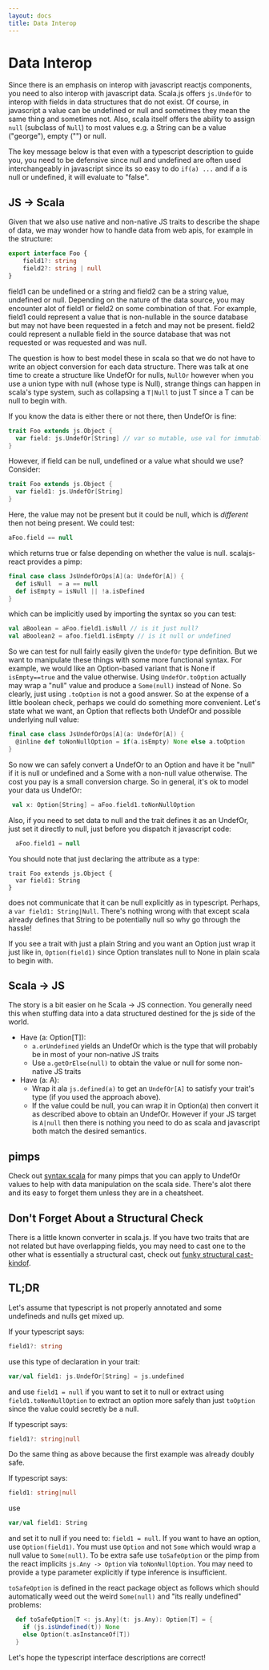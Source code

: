 ```yaml
---
layout: docs
title: Data Interop
---
```

# Data Interop
Since there is an emphasis on interop with javascript reactjs components, you need to also interop with javascript data. Scala.js offers `js.UndefOr` to interop with fields in data structures that do not exist. Of course, in javascript a value can be undefined or null and sometimes they mean the same thing and sometimes not. Also, scala itself offers the ability to assign `null` (subclass of `Null`) to most values e.g. a String can be a value ("george"), empty ("") or null.

The key message below is that even with a typescript description to guide you, you need to be defensive since null and undefined are often used interchangeably in javascript since its so easy to do `if(a) ...` and if a is null or undefined, it will evaluate to "false".

## JS -> Scala
Given that we also use native and non-native JS traits to describe the shape of data, we may wonder how to handle data from web apis, for example in the structure:
```typescript
export interface Foo { 
    field1?: string
    field2?: string | null
}
```
field1 can be undefined or a string and field2 can be a string value, undefined or null. Depending on the nature of the data source, you may encounter alot of field1 or field2 on some combination of that. For example, field1 could represent a value that is non-nullable in the source database but may not have been requested in a fetch and may not be present. field2 could represent a nullable field in the source database that was not requested or was requested and was null.

The question is how to best model these in scala so that we do not have to write an object conversion for each data structure. There was talk at one time to create a structure like UndefOr for nulls, `NullOr` however when you use a union type with null (whose type is Null), strange things can happen in scala's type system, such as collapsing a `T|Null` to just T since a T can be null to begin with.

If you know the data is either there or not there, then UndefOr is fine:
```scala
trait Foo extends js.Object {
  var field: js.UndefOr[String] // var so mutable, use val for immutable
}
```
However, if field can be null, undefined or a value what should we use? Consider:
```scala
trait Foo extends js.Object {
  var field1: js.UndefOr[String]
}
```
Here, the value may not be present but it could be null, which is *different* then not being present. We could test:
```scala
aFoo.field == null
```
which returns true or false depending on whether the value is null. scalajs-react provides a pimp:
```scala
final case class JsUndefOrOps[A](a: UndefOr[A]) {
  def isNull  = a == null
  def isEmpty = isNull || !a.isDefined
}
```
which can be implicitly used by importing the syntax so you can test:
```scala
val aBoolean = aFoo.field1.isNull // is it just null?
val aBoolean2 = afoo.field1.isEmpty // is it null or undefined
```
So we can test for null fairly easily given the `UndefOr` type definition. But we want to manipulate these things with some more functional syntax. For example, we would like an Option-based variant that is None if `isEmpty==true` and the value otherwise. Using `UndefOr.toOption` actually may wrap a "null" value and produce a `Some(null)` instead of None. So clearly, just using `.toOption` is not a good answer. So at the expense of a little boolean check, perhaps we could do something more convenient. Let's state what we want, an Option that reflects both UndefOr and possible underlying null value:
```scala
final case class JsUndefOrOps[A](a: UndefOr[A]) {
  @inline def toNonNullOption = if(a.isEmpty) None else a.toOption
}
```
So now we can safely convert a UndefOr to an Option and have it be "null" if it is null or undefined and a Some with a non-null value otherwise. The cost you pay is a small conversion charge. So in general, it's ok to model your data us UndefOr:
```scala
 val x: Option[String] = aFoo.field1.toNonNullOption
```
Also, if you need to set data to null and the trait defines it as an UndefOr, just set it directly to null, just before you dispatch it javascript code:
```scala
  aFoo.field1 = null
```
You should note that just declaring the attribute as a type:
```
trait Foo extends js.Object {
  var field1: String
}
```
does not communicate that it can be null explicitly as in typescript. Perhaps, a `var field1: String|Null`. There's nothing wrong with that except scala already defines that String to be potentially null so why go through the hassle!

If you see a trait with just a plain String and you want an Option just wrap it just like in, `Option(field1)` since Option translates null to None in plain scala to begin with.

## Scala -> JS
The story is a bit easier on he Scala -> JS connection. You generally need this when stuffing data into a data structured destined for the js side of the world.

* Have (a: Option[T]): 
   * `a.orUndefined` yields an UndefOr which is the type that will probably be in most of your non-native JS traits
   * Use `a.getOrElse(null)` to obtain the value or null for some non-native JS traits
* Have (a: A): 
   * Wrap it ala `js.defined(a)` to get an `UndefOr[A]` to satisfy your trait's type (if you used the approach above).
   * If the value could be null, you can wrap it in Option(a) then convert it as described above to obtain an UndefOr. However if your JS target is `A|null` then there is nothing you need to do as scala and javascript both match the desired semantics.

## pimps
Check out [syntax.scala](https://github.com/aappddeevv/scalajs-react/blob/master/scalajs-react-core/src/main/scala/syntax.scala) for many pimps that you can apply to UndefOr values to help with data manipulation on the scala side. There's alot there and its easy to forget them unless they are in a cheatsheet.

## Don't Forget About a Structural Check
There is a little known converter in scala.js. If you have two traits that are not related but have overlapping fields, you may need to cast one to the other what is essentially a structural cast, check out [funky structural cast-kindof](https://www.scala-js.org/api/scalajs-library/latest/#scala.scalajs.js.package@use[A](x:A):scala.scalajs.js.Using[A]).

## TL;DR
Let's assume that typescript is not properly annotated and some undefineds and nulls get mixed up. 

If your typescript says:
```typescript
field1?: string
```
use this type of declaration in your trait:
```scala
var/val field1: js.UndefOr[String] = js.undefined
```
and use `field1 = null` if you want to set it to null or extract using `field1.toNonNullOption` to extract an option more safely than just `toOption` since the value could secretly be a null.

If typescript says:
```typescript
field1?: string|null
```
Do the same thing as above because the first example was already doubly safe.

If typescript says:
```typescript
field1: string|null
```
use 
```scala
var/val field1: String
```
and set it to null if you need to: `field1 = null`. If you want to have an option, use `Option(field1)`. You must use `Option` and not `Some` which would wrap a null value to `Some(null)`. To be extra safe use `toSafeOption` or the pimp from the react implicits `js.Any -> Option` via `toNonNullOption`. You may need to provide a type parameter explicitly if type inference is insufficient.

`toSafeOption` is defined in the react package object as follows which should automatically weed out the weird `Some(null)` and "its really undefined" problems:
```scala
  def toSafeOption[T <: js.Any](t: js.Any): Option[T] = {
    if (js.isUndefined(t)) None
    else Option(t.asInstanceOf[T])
  }

```
Let's hope the typescript interface descriptions are correct!
